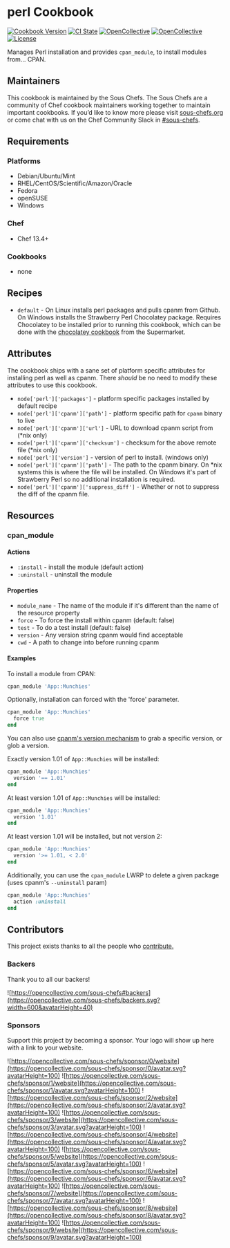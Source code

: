 # perl Cookbook

[![Cookbook Version](https://img.shields.io/cookbook/v/perl.svg)](https://supermarket.chef.io/cookbooks/perl)
[![CI State](https://github.com/sous-chefs/perl/workflows/ci/badge.svg)](https://github.com/sous-chefs/perl/actions?query=workflow%3Aci)
[![OpenCollective](https://opencollective.com/sous-chefs/backers/badge.svg)](#backers)
[![OpenCollective](https://opencollective.com/sous-chefs/sponsors/badge.svg)](#sponsors)
[![License](https://img.shields.io/badge/License-Apache%202.0-green.svg)](https://opensource.org/licenses/Apache-2.0)

Manages Perl installation and provides `cpan_module`, to install modules from... CPAN.

## Maintainers

This cookbook is maintained by the Sous Chefs. The Sous Chefs are a community of Chef cookbook maintainers working together to maintain important cookbooks. If you’d like to know more please visit [sous-chefs.org](https://sous-chefs.org/) or come chat with us on the Chef Community Slack in [#sous-chefs](https://chefcommunity.slack.com/messages/C2V7B88SF).

## Requirements

### Platforms

- Debian/Ubuntu/Mint
- RHEL/CentOS/Scientific/Amazon/Oracle
- Fedora
- openSUSE
- Windows

### Chef

- Chef 13.4+

### Cookbooks

- none

## Recipes

- `default` - On Linux installs perl packages and pulls cpanm from Github. On Windows installs the Strawberry Perl Chocolatey package. Requires Chocolatey to be installed prior to running this cookbook, which can be done with the [chocolatey cookbook](https://supermarket.chef.io/cookbooks/chocolatey) from the Supermarket.

## Attributes

The cookbook ships with a sane set of platform specific attributes for installing perl as well as cpanm. There _should_ be no need to modify these attributes to use this cookbook.

- `node['perl']['packages']` - platform specific packages installed by default recipe
- `node['perl']['cpanm']['path']` - platform specific path for `cpanm` binary to live
- `node['perl']['cpanm']['url']` - URL to download cpanm script from (*nix only)
- `node['perl']['cpanm']['checksum']` - checksum for the above remote file (*nix only)
- `node['perl']['version']` - version of perl to install. (windows only)
- `node['perl']['cpanm']['path']` - The path to the cpanm binary. On *nix systems this is where the file will be installed. On Windows it's part of Strawberry Perl so no additional installation is required.
- `node['perl']['cpanm']['suppress_diff']` - Whether or not to suppress the diff of the cpanm file.

## Resources

### cpan_module

#### Actions

- `:install` - install the module (default action)
- `:uninstall` - uninstall the module

#### Properties

- `module_name` - The name of the module if it's different than the name of the resource property
- `force` - To force the install within cpanm (default: false)
- `test` - To do a test install (default: false)
- `version` - Any version string cpanm would find acceptable
- `cwd` - A path to change into before running cpanm

#### Examples

To install a module from CPAN:

```ruby
cpan_module 'App::Munchies'
```

Optionally, installation can forced with the 'force' parameter.

```ruby
cpan_module 'App::Munchies'
  force true
end
```

You can also use [cpanm's version mechanism](http://search.cpan.org/~miyagawa/App-cpanminus-1.7027/bin/cpanm#COMMANDS) to grab a specific version, or glob a version.

Exactly version 1.01 of `App::Munchies` will be installed:

```ruby
cpan_module 'App::Munchies'
  version '== 1.01'
end
```

At least version 1.01 of `App::Munchies` will be installed:

```ruby
cpan_module 'App::Munchies'
  version '1.01'
end
```

At least version 1.01 will be installed, but not version 2:

```ruby
cpan_module 'App::Munchies'
  version '>= 1.01, < 2.0'
end
```

Additionally, you can use the `cpan_module` LWRP to delete a given package (uses cpanm's `--uninstall` param)

```ruby
cpan_module 'App::Munchies'
  action :uninstall
end
```

## Contributors

This project exists thanks to all the people who [contribute.](https://opencollective.com/sous-chefs/contributors.svg?width=890&button=false)

### Backers

Thank you to all our backers!

![https://opencollective.com/sous-chefs#backers](https://opencollective.com/sous-chefs/backers.svg?width=600&avatarHeight=40)

### Sponsors

Support this project by becoming a sponsor. Your logo will show up here with a link to your website.

![https://opencollective.com/sous-chefs/sponsor/0/website](https://opencollective.com/sous-chefs/sponsor/0/avatar.svg?avatarHeight=100)
![https://opencollective.com/sous-chefs/sponsor/1/website](https://opencollective.com/sous-chefs/sponsor/1/avatar.svg?avatarHeight=100)
![https://opencollective.com/sous-chefs/sponsor/2/website](https://opencollective.com/sous-chefs/sponsor/2/avatar.svg?avatarHeight=100)
![https://opencollective.com/sous-chefs/sponsor/3/website](https://opencollective.com/sous-chefs/sponsor/3/avatar.svg?avatarHeight=100)
![https://opencollective.com/sous-chefs/sponsor/4/website](https://opencollective.com/sous-chefs/sponsor/4/avatar.svg?avatarHeight=100)
![https://opencollective.com/sous-chefs/sponsor/5/website](https://opencollective.com/sous-chefs/sponsor/5/avatar.svg?avatarHeight=100)
![https://opencollective.com/sous-chefs/sponsor/6/website](https://opencollective.com/sous-chefs/sponsor/6/avatar.svg?avatarHeight=100)
![https://opencollective.com/sous-chefs/sponsor/7/website](https://opencollective.com/sous-chefs/sponsor/7/avatar.svg?avatarHeight=100)
![https://opencollective.com/sous-chefs/sponsor/8/website](https://opencollective.com/sous-chefs/sponsor/8/avatar.svg?avatarHeight=100)
![https://opencollective.com/sous-chefs/sponsor/9/website](https://opencollective.com/sous-chefs/sponsor/9/avatar.svg?avatarHeight=100)

